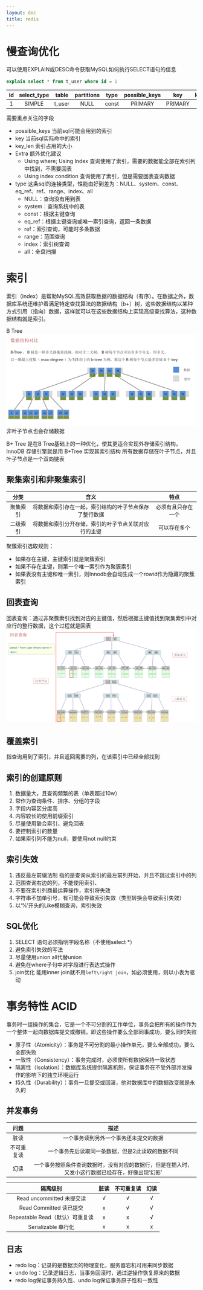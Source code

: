 ```yaml
---
layout: doc
title: redis
---
```


# 慢查询优化
可以使用EXPLAIN或DESC命令获取MySQL如何执行SELECT语句的信息

``` sql
explain select * from t_user where id = 1
```

| id | select_type | table | partitions | type | possible_keys | key | key_len | ref | rows | filtered | Extra |
| :----:| :----: | :----: | :----: | :----: | :----: | :----: | :----: | :----: | :----: | :----: | :----: |
| 1 | SIMPLE | t_user | NULL | const | PRIMARY | PRIMARY | 98 | const | 1 | 100.00 | NULL |

需要重点关注的字段
* possible_keys 当前sql可能会用到的索引
* key 当前sql实际命中的索引
* key_len 索引占用的大小
* Extra 额外优化建议
  * Using where; Using Index 查询使用了索引，需要的数据能全部在索引列中找到，不需要回表
  * Using index condition 查询使用了索引，但是需要回表查询数据
* type 这条sql的连接类型，性能由好到差为：NULL、system、const、eq_ref、ref、range、index、all
  * NULL：查询没有用到表
  * system：查询系统中的表
  * const：根据主键查询
  * eq_ref：根据主键查询或唯一索引查询，返回一条数据
  * ref：索引查询，可能时多条数据
  * range：范围查询
  * index：索引树查询
  * all：全盘扫描

# 索引
索引（index）是帮助MySQL高效获取数据的数据结构（有序）。在数据之外，数据库系统还维护着满足特定查找算法的数据结构（b+）树，这些数据结构以某种方式引用（指向）数据，这样就可以在这些数据结构上实现高级查找算法，这种数据结构就是索引。

B Tree
![alt text](image.png)
非叶子节点也会存储数据

B+ Tree 是在B Tree基础上的一种优化，使其更适合实现外存储索引结构， InnoDB 存储引擎就是用 B+Tree 实现其索引结构
所有数据存储在叶子节点，并且叶子节点是一个双向链表

## 聚集索引和非聚集索引
| 分类 | 含义 | 特点 |
| :----: | :----: | :----: |
| 聚集索引 | 将数据和索引存在一起，索引结构的叶子节点保存了整行数据 | 必须有且只存在一个 |
| 二级索引 | 将数据和索引分开存储，索引的叶子节点关联对应行的主键 | 可以存在多个 |

聚簇索引选取规则：
* 如果存在主键，主键索引就是聚簇索引
* 如果不存在主键，则第一个唯一索引作为聚簇索引
* 如果表没有主键和唯一索引，则Innodb会自动生成一个rowid作为隐藏的聚簇索引

## 回表查询
回表查询：通过非聚簇索引找到对应的主键值，然后根据主键值找到聚集索引中对应行的整行数据，这个过程就是回表
![alt text](image-1.png)

## 覆盖索引
指查询用到了索引，并且返回需要的列，在该索引中已经全部找到

## 索引的创建原则
1. 数据量大，且查询频繁的表（单表超过10w）
2. 常作为查询条件、排序、分组的字段
3. 字段内容区分度高
4. 内容较长的使用前缀索引
5. 尽量使用联合索引，避免回表
6. 要控制索引的数量
7. 如果索引列不能为null，要使用not null约束

## 索引失效
1. 违反最左前缀法制 指的是查询从索引的最左前列开始，并且不跳过索引中的列
2. 范围查询右边的列，不能使用索引、
3. 不要在索引列商最运算操作，索引将失效
4. 字符串不加单引号，有可能会导致索引失效（类型转换会导致索引失效）
5. 以‘%’开头的Like模糊查询，索引失效

## SQL优化
1. SELECT 语句必须指明字段名称（不使用select *）
2. 避免索引失效的写法
3. 尽量使用union all代替union
4. 避免在where子句中对字段进行表达式操作
5. join优化 能用inner join就不用`left\right join`，如必须使用，则以小表为驱动

# 事务特性 ACID
事务时一组操作的集合，它是一个不可分割的工作单位，事务会把所有的操作作为一个整体一起向数据库提交或撤销，即这些操作要么全部同事成功，要么同时失败
* 原子性（Atomicity）：事务是不可分割的最小操作单元，要么全部成功，要么全部失败
* 一致性（Consistency）：事务完成时，必须使所有数据保持一致状态
* 隔离性（Isolation）：数据库系统提供隔离机制，保证事务在不受外部并发操作的影响下的独立环境运行
* 持久性（Durability）：事务一旦提交或回滚，他对数据库中的数据改变就是永久的

## 并发事务
| 问题 | 描述 |
| :--: | :--: |
| 脏读 | 一个事务读到另外一个事务还未提交的数据 |
| 不可重复读 | 一个事务先后读取同一条数据，但是2此读取的数据不同 |
| 幻读 | 一个事务按照条件查询数据时，没有对应的数据行，但是在插入时，又发小这行数据已经存在，好像出现‘幻影’ |

| 隔离级别 | 脏读 | 不可重复读 | 幻读 |
| :--: | :--: | :--: | :--: |
| Read uncommitted 未提交读 | √ | √ | √ |
| Read Committed 读已提交 | x | √ | √ |
| Repeatable Read（默认）可重复读 | x | x | √ |
| Serializable 串行化 | x | x | x |

## 日志
* redo log：记录的是数据页的物理变化，服务器宕机可用来同步数据
* undo log：记录逻辑日志，当事务回滚时，通过逆操作恢复原来的数据
* redo log保证事务持久性、undo log保证事务原子性和一致性